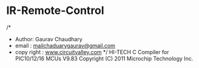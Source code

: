 IR-Remote-Control
=================
/* 
 * Author: Gaurav Chaudhary
 * email : mailchaduarygaurav@gmail.com
 * copy right : www.circuitvalley.com 
 */
HI-TECH C Compiler for PIC10/12/16 MCUs  V9.83
Copyright (C) 2011 Microchip Technology Inc.
